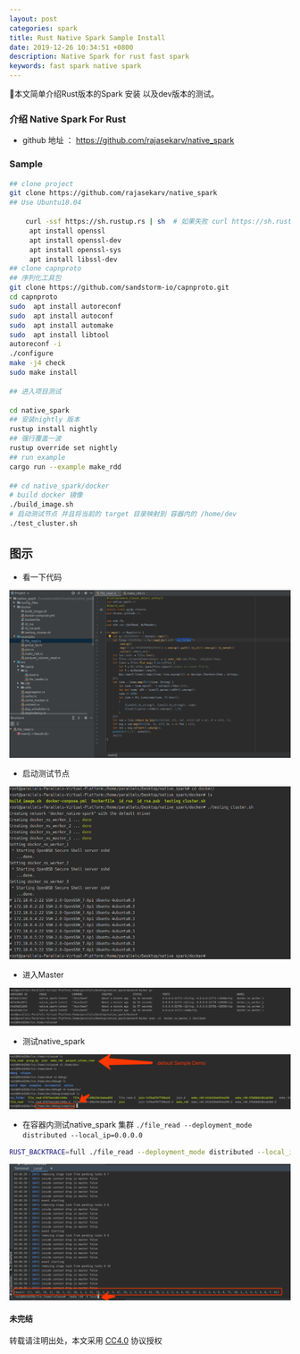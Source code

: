 ```yaml
---
layout: post
categories: spark
title: Rust Native Spark Sample Install 
date: 2019-12-26 10:34:51 +0800
description: Native Spark for rust fast spark 
keywords: fast spark native spark
---
```


本文简单介绍Rust版本的Spark 安装 以及dev版本的测试。


### 介绍 Native Spark For Rust


* github 地址 ： https://github.com/rajasekarv/native_spark


### Sample 

```bash
## clone project 
git clone https://github.com/rajasekarv/native_spark
## Use Ubuntu18.04

    curl -ssf https://sh.rustup.rs | sh  # 如果失败 curl https://sh.rustup.rs > a.sh && ./a.sh -y 强制执行
     apt install openssl
     apt install openssl-dev
     apt install openssl-sys
     apt install libssl-dev
## clone capnproto 
## 序列化工具包
git clone https://github.com/sandstorm-io/capnproto.git
cd capnproto
sudo  apt install autoreconf
sudo  apt install autoconf
sudo  apt install automake
sudo  apt install libtool
autoreconf -i
./configure 
make -j4 check
sudo make install 

## 进入项目测试

cd native_spark
## 安装nightly 版本
rustup install nightly
## 强行覆盖一波
rustup override set nightly
## run example 
cargo run --example make_rdd

## cd native_spark/docker
# build docker 镜像
./build_image.sh
# 启动测试节点 并且将当前的 target 目录映射到 容器内的 /home/dev
./test_cluster.sh

```


## 图示


* 看一下代码

![](/static/blog/2019-12-26-10-46-14.png)

* 启动测试节点 

![](/static/blog/2019-12-26-10-47-39.png)


* 进入Master


![](/static/blog/2019-12-26-10-48-47.png)


* 测试native_spark

![](/static/blog/2019-12-26-10-50-53.png)


* 在容器内测试native_spark 集群 `./file_read --deployment_mode distributed --local_ip=0.0.0.0`

```bash
RUST_BACKTRACE=full ./file_read --deployment_mode distributed --local_ip=0.0.0.0
```

![](/static/blog/2019-12-26-11-07-11.png)


#### 未完结

转载请注明出处，本文采用 [CC4.0](http://creativecommons.org/licenses/by-nc-nd/4.0/) 协议授权
